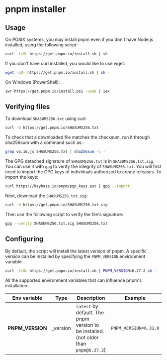 # pnpm installer

## Usage

On POSIX systems, you may install pnpm even if you don't have Node.js installed, using the following script:

```sh
curl -fsSL https://get.pnpm.io/install.sh | sh -
```

If you don't have curl installed, you would like to use wget:

```sh
wget -qO- https://get.pnpm.io/install.sh | sh -
```

On Windows (PowerShell):

```sh
iwr https://get.pnpm.io/install.ps1 -useb | iex
```

## Verifying files

To download `SHASUMS256.txt` using curl:

```sh
curl -O https://get.pnpm.io/SHASUMS256.txt
```

To check that a downloaded file matches the checksum, run it through sha256sum with a command such as:

```sh
grep v6.16.js SHASUMS256.txt | sha256sum -c -
```

The GPG detached signature of `SHASUMS256.txt` is in `SHASUMS256.txt.sig`.
You can use it with `gpg` to verify the integrity of `SHASUMS256.txt`.
You will first need to import the GPG keys of individuals authorized to create releases.
To import the keys:

```sh
curl https://keybase.io/pnpm/pgp_keys.asc | gpg --import
```

Next, download the `SHASUMS256.txt.sig`:

```sh
curl -O https://get.pnpm.io/SHASUMS256.txt.sig
```

Then use the following script to verify the file's signature:

```sh
gpg --verify SHASUMS256.txt.sig SHASUMS256.txt
```

## Configuring

By default, the script will install the latest version of pnpm. A specific version can be installed by specifying the `PNPM_VERSION` environment variable:

```sh
curl -fsSL https://get.pnpm.io/install.sh | PNPM_VERSION=6.27.2 sh -
```

All the supported environment variables that can influence pnpm's installation:

| Env variable      | Type                  | Description                                                                              | Example                                           |
| ----------------- | --------------------- | ---------------------------------------------------------------------------------------- | ------------------------------------------------- |
| **PNPM_VERSION**  | _version | `latest` by default. The pnpm version to be installed.<br>(not older than `pnpm@6.27.2`) | `PNPM_VERSION=6.31.0`                               |
